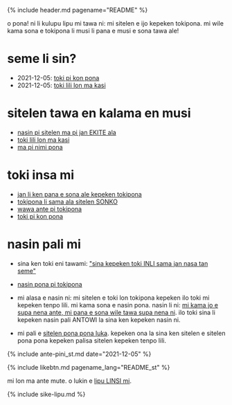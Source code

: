 {% include header.md pagename="README" %}



<span class="st">o pona! ni li kulupu lipu mi tawa ni: mi sitelen e ijo kepeken tokipona. mi wile kama sona e tokipona li musi li pana e musi e sona tawa ale!</span>

# <span class="st">seme li sin?</span>

- <span class="st"><span class="stdef">2021-12-05:</span> [toki pi kon pona](https://joelthomastr.github.io/tokipona/toki-pi-kon-pona_st)</span>
- <span class="st"><span class="stdef">2021-12-05:</span> [toki lili lon ma kasi](https://joelthomastr.github.io/tokipona/toki-pi-kon-pona_st)</span>

# <span class="st">sitelen tawa en kalama en musi</span>

- <span class="st">[nasin pi sitelen ma pi jan EKITE ala](https://joelthomastr.github.io/tokipona/jan-ekite-ala_st)</span>
- <span class="st">[toki lili lon ma kasi](https://joelthomastr.github.io/tokipona/toki-pi-kon-pona_st)</span>
- <span class="st">[ma pi nimi pona](https://joelthomastr.github.io/tokipona/ma-pi-nimi-pona-1_st)</span>


# <span class="st">toki insa mi</span>

- <span class="st">[jan li ken pana e sona ale kepeken tokipona](https://joelthomastr.github.io/tokipona/pana-sona-ale_st)</span>
- <span class="st">[tokipona li sama ala sitelen SONKO](https://joelthomastr.github.io/tokipona/sitelen-sonko_st)</span>
- <span class="st">[wawa ante pi tokipona](https://joelthomastr.github.io/tokipona/wawa-pi-toki-pona_st)</span>
- <span class="st">[toki pi kon pona](https://joelthomastr.github.io/tokipona/toki-pi-kon-pona_st)</span>

# <span class="st">nasin pali mi</span>

- <span class="st">sina ken toki eni tawami:  ["sina kepeken toki INLI sama jan nasa tan seme"](https://joelthomastr.github.io/tokipona/kepeken-pi-toki-inli_st)</span>

- <span class="st">[nasin pona pi tokipona](https://joelthomastr.github.io/tokipona/nasin-pona-pi-toki-pona_st)</span>

- <span class="st">mi alasa e nasin ni: mi sitelen e toki lon tokipona kepeken ilo toki mi kepeken tenpo lili. mi kama sona e nasin pona. nasin li ni: [mi kama jo e supa nena ante, mi pana e sona wile tawa supa nena ni](https://www.reddit.com/r/tokipona/comments/r6nu43/efficient_keyboard_idea_the_video_shows_the_steps/). ilo toki sina li kepeken nasin pali ANTOWI la sina ken kepeken nasin ni.</span>

- <span class="st">mi pali e [sitelen pona pona luka](https://joelthomastr.github.io/tokipona/sitelen-pona-pona-luka_st). kepeken ona la sina ken sitelen e sitelen pona pona kepeken palisa sitelen kepeken tenpo lili.</span>

{% include ante-pini_st.md date="2021-12-05" %}

{% include likebtn.md pagename_lang="README_st" %}

<span class="st">mi lon ma ante mute. o lukin e [lipu LINSI mi](https://linktr.ee/jantelakoman).</span>

{% include sike-lipu.md %}
